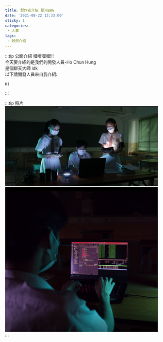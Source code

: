 ```yaml
---
title: 製作者介紹 星河BBG
date: '2021-08-22 13:33:00'
sticky: 1
categories:
 - 人事
tags:
 - 幹部介紹
---
```


:::tip 公關介紹
噹噹噹噹!!!\
今天要介紹的是我們的開發人員-Ho Chun Hung\
是個聊天大師 idk\
以下請開發人員來自我介紹:

    Hi 


:::

:::tip 照片
![GG](../img/r/1.png)
![GG](../img/r/johnny.png)
:::